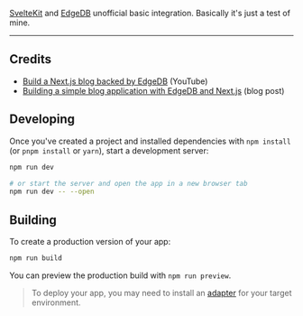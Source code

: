 [SvelteKit](https://kit.svelte.dev/) and [EdgeDB](https://www.edgedb.com/) unofficial basic integration. Basically it's just a test of mine.

---

## Credits

- [Build a Next.js blog backed by EdgeDB](https://www.youtube.com/watch?v=G17Xc8cnSI0) (YouTube)
- [Building a simple blog application with EdgeDB and Next.js](https://www.edgedb.com/docs/guides/tutorials/nextjs) (blog post)

## Developing

Once you've created a project and installed dependencies with `npm install` (or
`pnpm install` or `yarn`), start a development server:

```bash
npm run dev

# or start the server and open the app in a new browser tab
npm run dev -- --open
```

## Building

To create a production version of your app:

```bash
npm run build
```

You can preview the production build with `npm run preview`.

> To deploy your app, you may need to install an
> [adapter](https://kit.svelte.dev/docs/adapters) for your target environment.
